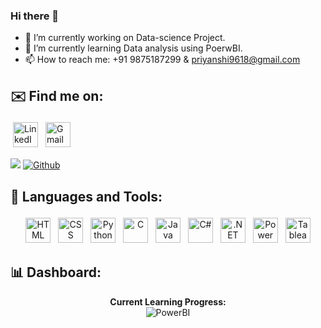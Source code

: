 ### Hi there 👋

- 🔭 I’m currently working on Data-science Project.
- 🌱 I’m currently learning Data analysis using PoerwBI.
- 📫 How to reach me: +91 9875187299 & priyanshi9618@gmail.com

## ✉️ Find me on:

<p align="center">

 <a href="https:/www.linkedin.com/in/priyanshi-patel-a78472254" target="_blank" rel="noopener noreferrer"> <img src="https://cdn.jsdelivr.net/npm/simple-icons@v3/icons/linkedin.svg" alt="LinkedIn" height="40" style="vertical-align:top; margin:4px"></a>
 <a href="mailto:priyanshi9618@gmail.com"> <img src="https://cdn.jsdelivr.net/npm/simple-icons@v3/icons/gmail.svg" alt="Gmail" height="40" style="vertical-align:top; margin:4px"></a>
</p>

![](https://visitor-badge.laobi.icu/badge?page_id=kp2354.priyanshi2410)
[![Github](https://img.shields.io/github/followers/priyanshi2410?label=Follow&style=social)](https://github.com/priyanshi2410)
<br />

## 🧰 Languages and Tools:

<p align="center">
    <img src="https://www.vectorlogo.zone/logos/w3_html5/w3_html5-icon.svg" alt="HTML" height="40" style="vertical-align:top; margin:4px">
    <img src="https://www.vectorlogo.zone/logos/netlifyapp_watercss/netlifyapp_watercss-icon.svg" alt="CSS" height="40" style="vertical-align:top; margin:4px">
    <img src="https://www.vectorlogo.zone/logos/python/python-icon.svg" alt="Python" height="40" style="vertical-align:top; margin:4px">
    <img src="https://upload.wikimedia.org/wikipedia/commons/3/35/The_C_Programming_Language_logo.svg" alt="C" height="40" style="vertical-align:top; margin:4px">
    <img src="https://www.vectorlogo.zone/logos/java/java-icon.svg" alt="Java" height="40" style="vertical-align:top; margin:4px">
    <img src="https://seeklogo.com/images/C/c-sharp-c-logo-02F17714BA-seeklogo.com.png" alt="C#" height="40" style="vertical-align:top; margin:4px">
    <img src="https://www.vectorlogo.zone/logos/dotnet/dotnet-icon.svg" alt=".NET" height="40" style="vertical-align:top; margin:4px">
    <img src="https://www.vectorlogo.zone/logos/microsoft_powerbi/microsoft_powerbi-icon.svg" alt="Power BI" height="40" style="vertical-align:top; margin:4px">
   <img src="https://upload.wikimedia.org/wikipedia/commons/9/93/Tableau_Logo.png" alt="Tableau" height="40" style="vertical-align:top; margin:4px">



   
    
</p>



## 📊 Dashboard:


<p align="center">
  <b>Current Learning Progress:</b><br/>
  <img src="https://progress-bar.dev/80/?title=Power%20BI" alt="PowerBI"/>
  </p>


